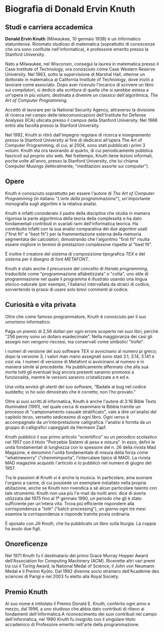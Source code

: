 # Biografia di Donald Ervin Knuth
## Studi e carriera accademica
**Donald Ervin Knuth** (Milwaukee, 10 gennaio 1938) è un informatico statunitense. Rinomato studioso di matematica (soprattutto di conoscenze che ora sono confluite nell'informatica), è professore emerito presso la Stanford University. 

Nato a Milwaukee, nel Wisconsin, conseguì la laurea in matematica presso il Case Institute of Technology, ora conosciuto come Case Western Reserve University. Nel 1963, sotto la supervisione di Marshal Hall, ottenne un dottorato in matematica al California Institute of Technology, dove iniziò a lavorare come associato. Dopo aver ricevuto l'incarico di scrivere un libro sui compilatori, si dedicò alla scrittura di quella che si sarebbe estesa a un'opera in più volumi, destinata a divenire un classico dell'algoritmica, *The Art of Computer Programming*.

Accettò di lavorare per la National Security Agency, attraverso la divisione di ricerca nel campo delle telecomunicazioni dell'Institute for Defense Analyses (ICA) ubicata presso il campus della Stanford University. Nel 1968 entrò alla facoltà presso la Stanford University. 

Nel 1992, Knuth si ritirò dall'impegno regolare di ricerca e insegnamento presso la Stanford University al fine di dedicarsi all'opera The Art of Computer Programming, di cui, al 2004, sono stati pubblicati i primi 3 volumi. Knuth sta ora lavorando al quarto, di cui periodicamente pubblica fascicoli sul proprio sito web. Nel frattempo, Knuth tiene lezioni informali, poche volte all'anno, presso la Stanford University, che lui chiama Computer Musings (letteralmente, "meditazioni assorte sui computer").
## Opere
Knuth è conosciuto soprattutto per essere l'autore di *The Art of Computer Programming* (in italiano "*L'arte della programmazione*"), un'importante monografia sugli algoritmi e la relativa analisi.

Knuth è infatti considerato il padre della disciplina che studia in maniera rigorosa la parte algoritmica della teoria della complessità e ha dato fondamentali contributi in svariati rami dell'informatica teorica. Ha contribuito infatti con la sua analisi comparativa dei due algoritmi usati ("first fit" e "best fit") per la frammentazione esterna della memoria segmentata dei calcolatori, dimostrando che l'algoritmo "first fit" risulta essere migliore in termini di prestazioni complessive rispetto al "best fit".

È inoltre il creatore del sistema di composizione tipografica *TEX* e del sistema per il disegno di font *METAFONT*.

Knuth è stato anche il precursore del concetto di *literate programming*, traducibile come "programmazione alfabetizzata" o "colta", uno stile di programmazione nel quale il programma è illustrato usando una lingua storico-naturale (per esempio, l'italiano) intervallata da stralci di codice, sovvertendo la prassi di usare solo brevi commenti al codice.

## Curiosità e vita privata
Oltre che come famoso programmatore, Knuth è conosciuto per il suo umorismo informatico:

Paga un premio di 2,56 dollari per ogni errore scoperto nei suoi libri, perché "256 penny sono un dollaro esadecimale". Nella maggioranza dei casi gli assegni non vengono riscossi, ma conservati come simbolici "trofei".

I numeri di versione del suo software TEX si avvicinano al numero pi greco; dopo la versione 3, i valori man mano assegnati sono stati 3.1, 3.14, 3.141 e così via. I numeri di versione di Metafont si avvicinano al numero e in maniera simile al precedente. Ha pubblicamente affermato che alla sua morte tutti gli eventuali bug ancora presenti saranno promossi a funzionalità, mentre le versioni saranno cristallizzate a π ed e.

Una volta avvisò gli utenti del suo software, "Badate ai bug nel codice suddetto; io ho solo dimostrato che è corretto, non l'ho provato."

Oltre ai suoi scritti di informatica, Knuth è anche l'autore di 3:16 Bible Texts Illuminated (1991), nel quale cerca di esaminare la Bibbia tramite un processo di "campionamento casuale stratificato", vale a dire un'analisi del capitolo terzo, versetto sedicesimo di ogni libro. Ogni verso è accompagnato da un'interpretazione calligrafica: l'analisi è fornita da un gruppo di calligrafici capeggiati da Hermann Zapf.

Knuth pubblicò il suo primo articolo "scientifico" su un periodico scolastico nel 1957 con il titolo "Potrzebie Sistemi di peso e misura". In esso, definì le unità fondamentali di lunghezza con lo spessore del n. 26 della rivista Mad Magazine, e denominò l'unità fondamentale di misura della forza come "whatmeworry" ("chemmimporta", l'intercalare tipico di MAD). La rivista MAD magazine acquistò l'articolo e lo pubblicò nel numero di giugno del 1957.

Tra le passioni di Knuth vi è anche la musica. In particolare, ama suonare l'organo a canne, di cui possiede un esemplare installato nella propria abitazione, anche se Knuth non rivendica a sé alcun particolare talento con tale strumento. Knuth non usa più l'e-mail da molti anni: dice di averla utilizzata dal 1975 fino al 1º gennaio 1990, un periodo che gli è stato sufficiente per un'intera vita. Trova più efficiente rispondere alla corrispondenza a "lotti" ("batch processing"), un giorno ogni tre mesi esamina la corrispondenza e risponde tramite posta ordinaria.

È sposato con Jill Knuth, che ha pubblicato un libro sulla liturgia. La coppia ha avuto due figli.

## Onoreficenze
Nel 1971 Knuth fu il destinatario del primo Grace Murray Hopper Award dell'Association for Computing Machinery (ACM). Ricevette altri vari premi tra cui il Turing Award, la National Medal of Science, il John von Neumann Medal e il Premio Kyōto. Dal 1992 divenne socio straniero dell'Académie des sciences di Parigi e nel 2003 fu eletto alla Royal Society.
## Premio Knuth
Al suo nome è intitolato il Premio Donald E. Knuth, conferito ogni anno e mezzo, dal 1996, a uno studioso che abbia dato contributi di rilievo ai fondamenti dell'informatica.A riconoscimento dei suoi contributi nel campo dell'informatica, nel 1990 Knuth fu insignito con il singolare titolo accademico di Professore emerito nell'arte della programmazione.